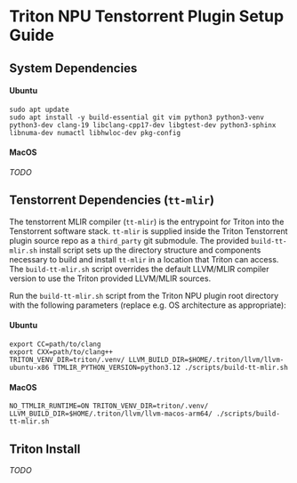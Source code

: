 # Triton NPU Tenstorrent Plugin Setup Guide


## System Dependencies

#### Ubuntu

```
sudo apt update
sudo apt install -y build-essential git vim python3 python3-venv python3-dev clang-19 libclang-cpp17-dev libgtest-dev python3-sphinx libnuma-dev numactl libhwloc-dev pkg-config
```

#### MacOS

_TODO_

## Tenstorrent Dependencies (`tt-mlir`)

The tenstorrent MLIR compiler (`tt-mlir`) is the entrypoint for Triton into the Tenstorrent software stack. `tt-mlir` is supplied inside the Triton Tenstorrent plugin source repo as a `third_party` git submodule. The provided `build-tt-mlir.sh` install script sets up the directory structure and components necessary to build and install `tt-mlir` in a location that Triton can access. The `build-tt-mlir.sh` script overrides the default LLVM/MLIR compiler version to use the Triton provided LLVM/MLIR sources.


Run the `build-tt-mlir.sh` script from the Triton NPU plugin root directory with the following parameters (replace e.g. OS architecture as appropriate):

#### Ubuntu

```
export CC=path/to/clang
export CXX=path/to/clang++
TRITON_VENV_DIR=triton/.venv/ LLVM_BUILD_DIR=$HOME/.triton/llvm/llvm-ubuntu-x86 TTMLIR_PYTHON_VERSION=python3.12 ./scripts/build-tt-mlir.sh
```

#### MacOS

```
NO_TTMLIR_RUNTIME=ON TRITON_VENV_DIR=triton/.venv/ LLVM_BUILD_DIR=$HOME/.triton/llvm/llvm-macos-arm64/ ./scripts/build-tt-mlir.sh
```


## Triton Install

_TODO_
